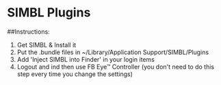 # SIMBL Plugins

##Instructions:

1. Get SIMBL & Install it
2. Put the .bundle files in ~/Library/Application Support/SIMBL/Plugins
3. Add 'Inject SIMBL into Finder' in your login items
4. Logout and ind then use FB Eye™ Controller (you don't need to do this step every time you change the settings)
